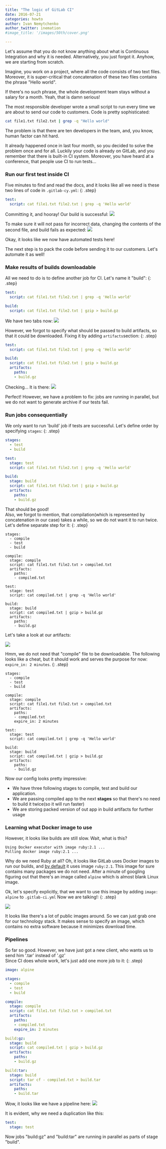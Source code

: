 ```yaml
---
title: "The logic of GitLab CI"
date: 2016-07-21
categories: howto
author: Ivan Nemytchenko
author_twitter: inemation
#image_title: '/images/50th/cover.png'

---
```


<div id="aside" style="width:500px; height:450px; position:fixed; right:0px; top: 200px; padding: 4px; margin:4px; font-size:90%">
</div>

Let's assume that you do not know anything about what is Continuous Integration and why it is needed. Alternatively, you just forgot it. Anyhow, we are starting from scratch.

Imagine, you work on a project, where all the code consists of two text files. Moreover, it is super-critical that concatenation of these two files contains the phrase "Hello world".

If there's no such phrase, the whole development team stays without a salary for a month. Yeah, that is damn serious!

The most responsible developer wrote a small script to run every time we are about to send our code to customers.
Code is pretty sophisticated:

```bash
cat file1.txt file2.txt | grep -q "Hello world"
```

The problem is that there are ten developers in the team, and, you know, human factor can hit hard.

It already happened once in last four month, so you decided to solve the problem once and for all. Luckily your code is already on GitLab, and you remember that there is built-in CI system. Moreover, you have heard at a conference, that people use CI to run tests...


### Run our first test inside CI

Five minutes to find and read the docs, and it looks like all we need is these two lines of code in `.gitlab-cy.yml`:
{: .step}

```yaml
test:
  script: cat file1.txt file2.txt | grep -q 'Hello world'
```

Committing it, and hooray! Our build is successful:
[![](/images/blogimages/ci-logic/success.png)](https://gitlab.com/inem/ci/builds/2346110)

To make sure it will not pass for incorrect data, changing the contents of the second file, and build fails as expected:
[![](/images/blogimages/ci-logic/failure.png)](https://gitlab.com/inem/ci/builds/2346623)


Okay, it looks like we now have automated tests here!

The next step is to pack the code before sending it to our customers. Let's automate it as well!

### Make results of builds downloadable

All we need to do is to define another job for CI. Let's name it "build":
{: .step}

```yaml
test:
  script: cat file1.txt file2.txt | grep -q 'Hello world'

build:
  script: cat file1.txt file2.txt | gzip > build.gz
```

We have two tabs now:
![](/images/blogimages/ci-logic/twotabs.png)

However, we forgot to specify what should be passed to build artifacts, so that it could be downloaded. Fixing it by adding `artifacts`section:
{: .step}

```yaml
test:
  script: cat file1.txt file2.txt | grep -q 'Hello world'

build:
  script: cat file1.txt file2.txt | gzip > build.gz
  artifacts:
    paths:
    - build.gz
```

Checking... It is there:
![](/images/blogimages/ci-logic/artifacts.png)

Perfect!
However, we have a problem to fix: jobs are running in parallel, but we do not want to generate archive if our tests fail.

### Run jobs consequentially

We only want to run 'build' job if tests are successful. Let's define order by specifying `stages`:
{: .step}

```yaml
stages:
  - test
  - build

test:
  stage: test
  script: cat file1.txt file2.txt | grep -q 'Hello world'

build:
  stage: build
  script: cat file1.txt file2.txt | gzip > build.gz
  artifacts:
    paths:
    - build.gz
```

That should be good!<br/>
Also, we forgot to mention, that compilation(which is represented by concatenation in our case) takes a while, so we do not want it to run twice. Let's define separate step for it:
{: .step}

<pre><code>stages:
  - compile
  - test
  - build

compile:
  stage: compile
  script: cat file1.txt file2.txt > compiled.txt
  artifacts:
    paths:
    - compiled.txt

test:
  stage: test
  script: cat compiled.txt | grep -q 'Hello world'

build:
  stage: build
  script: cat compiled.txt | gzip > build.gz
  artifacts:
    paths:
    - build.gz
</code></pre>

Let's take a look at our artifacts:

![](/images/blogimages/ci-logic/clean-artifacts.png)

Hmm, we do not need that "compile" file to be downloadable. The following looks like a cheat, but it should work and serves the purpose for now: `expire_in: 2 minutes`.
{: .step}

<pre><code>stages:
  - compile
  - test
  - build

compile:
  stage: compile
  script: cat file1.txt file2.txt > compiled.txt
  artifacts:
    paths:
    - compiled.txt
    expire_in: 2 minutes

test:
  stage: test
  script: cat compiled.txt | grep -q 'Hello world'

build:
  stage: build
  script: cat compiled.txt | gzip > build.gz
  artifacts:
    paths:
    - build.gz
</code></pre>


Now our config looks pretty impressive:
- We have three following stages to compile, test and build our application.
- We are passing compiled app to the next **stages** so that there's no need to build it twice(so it will run faster)
- We are storing packed version of out app in build artifacts for further usage


### Learning what Docker image to use

However, it looks like builds are still slow. Wait, what is this?

```
Using Docker executor with image ruby:2.1 ...
Pulling docker image ruby:2.1 ...
```

Why do we need Ruby at all? Oh, it looks like GitLab uses Docker images to run our builds, and [by default](https://about.gitlab.com/gitlab-com/settings/) it uses image `ruby:2.1`. This image for sure contains many packages we do not need. After a minute of googling figuring out that there's an image called `alpine` which is almost blank Linux image.

Ok, let's specify explicitly, that we want to use this image by adding `image: alpine` to `.gitlab-ci.yml`
Now we are talking!:
{: .step}

<div style="display: none">
<pre><code>image: alpine

stages:
  - compile
  - test
  - build

compile:
  stage: compile
  script: cat file1.txt file2.txt > compiled.txt
  artifacts:
    paths:
    - compiled.txt
    expire_in: 2 minutes

test:
  stage: test
  script: cat compiled.txt | grep -q 'Hello world'

build:
  stage: build
  script: cat compiled.txt | gzip > build.gz
  artifacts:
    paths:
    - build.gz
</code></pre>
</div>

![](/images/blogimages/ci-logic/speed.png)

It looks like there's a lot of public images around. So we can just grab one for our technology stack. It makes sense to specify an image, which contains no extra software because it minimizes download time.


### Pipelines

So far so good. However, we have just got a new client, who wants us to send him '.tar' instead of '.gz'<br/>
Since CI does whole work, let's just add one more job to it:
{: .step}

```yaml
image: alpine

stages:
  - compile
  - test
  - build

compile:
  stage: compile
  script: cat file1.txt file2.txt > compiled.txt
  artifacts:
    paths:
    - compiled.txt
    expire_in: 2 minutes

build:gz:
  stage: build
  script: cat compiled.txt | gzip > build.gz
  artifacts:
    paths:
    - build.gz

build:tar:
  stage: build
  script: tar cf - compiled.txt > build.tar
  artifacts:
    paths:
    - build.tar
```

Wow, it looks like we have a pipeline here:
![](/images/blogimages/ci-logic/draw-a-pictue-of-pipeline.png)

It is evident, why we need a duplication like this:

```yaml
test:
  stage: test
```

Now jobs "build:gz" and "build:tar" are running in parallel as parts of stage "build".

<!--### Deployment and Environments

TODO

(install rsync, use `only` or `except`, environments, not sure about `when`)

<script src="https://code.jquery.com/jquery-3.1.0.slim.min.js" integrity="sha256-cRpWjoSOw5KcyIOaZNo4i6fZ9tKPhYYb6i5T9RSVJG8=" crossorigin="anonymous"></script>
-->

<script type="text/javascript">
// $(document).ready(function() {
//   setTimeout(function (){

//     // 1. find the closest .step element
//     // 2. take closes "pre" block content and put it to aside
//     $.each($(".step"), function(i, step){
//       var anchor_offset = $(step).offset().top;
//       $(window).on('scroll', function() {
//         if ( $(window).scrollTop() > anchor_offset - 200) {
//           var code = $(step).next("pre").html();
//           $('#aside').html("<pre>" + code + "</pre>");
//         }
//       });
//     })
//   }, 1000);
// })
</script>